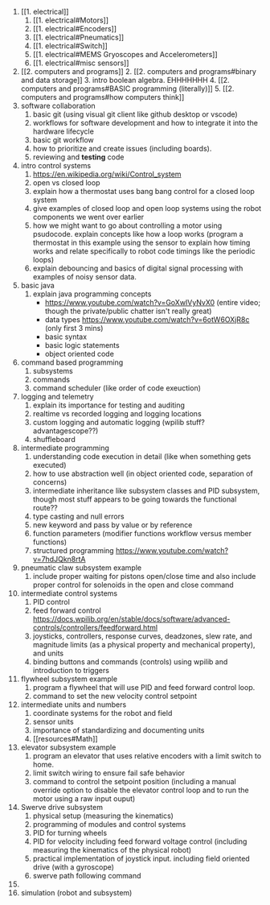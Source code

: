 1. [[1. electrical]]
	1. [[1. electrical#Motors]]
	2. [[1. electrical#Encoders]]
	3. [[1. electrical#Pneumatics]]
	4. [[1. electrical#Switch]]
	5. [[1. electrical#MEMS Gryoscopes and Accelerometers]]
	6. [[1. electrical#misc sensors]]
2. [[2. computers and programs]]
	2. [[2. computers and programs#binary and data storage]]
	3. intro boolean algebra. EHHHHHHH
	4. [[2. computers and programs#BASIC programming (literally)]]
	5. [[2. computers and programs#how computers think]]
3. software collaboration
	1. basic git (using visual git client like github desktop or vscode)
	2. workflows for software development and how to integrate it into the hardware lifecycle
	3. basic git workflow
	4. how to prioritize and create issues (including boards).
	5. reviewing and **testing** code
4. intro control systems
	1.  https://en.wikipedia.org/wiki/Control_system
	2. open vs closed loop
	3. explain how a thermostat uses bang bang control for a closed loop system
	4. give examples of closed loop and open loop systems using the robot components we went over earlier
	5. how we might want to go about controlling a motor using psudocode. explain concepts like how a loop works (program a thermostat in this example using the sensor to explain how timing works and relate specifically to robot code timings like the periodic loops)
	6. explain debouncing and basics of digital signal processing with examples of noisy sensor data.
5. basic java
	1. explain java programming concepts
		- https://www.youtube.com/watch?v=GoXwIVyNvX0 (entire video; though the private/public chatter isn't really great)
		- data types https://www.youtube.com/watch?v=6otW6OXjR8c (only first 3 mins)
		- basic syntax
		- basic logic statements
		- object oriented code
6. command based programming
	1. subsystems
	2. commands
	3. command scheduler (like order of code exeuction)
7. logging and telemetry
	1. explain its importance for testing and auditing
	2. realtime vs recorded logging and logging locations
	3. custom logging and automatic logging (wpilib stuff? advantagescope??)
	4. shuffleboard
8. intermediate programming
	1. understanding code execution in detail (like when something gets executed)
	2. how to use abstraction well (in object oriented code, separation of concerns)
	3. intermediate inheritance like subsystem classes and PID subsystem, though most stuff appears to be going towards the functional route??
	4. type casting and null errors
	5. new keyword and pass by value or by reference
	6. function parameters (modifier functions workflow versus member functions)
	7. structured programming https://www.youtube.com/watch?v=7hdJQkn8rtA
9. pneumatic claw subsystem example
	1. include proper waiting for pistons open/close time and also include proper control for solenoids in the open and close command
10. intermediate control systems
	1. PID control
	2. feed forward control https://docs.wpilib.org/en/stable/docs/software/advanced-controls/controllers/feedforward.html
	3. joysticks, controllers, response curves, deadzones, slew rate, and magnitude limits (as a physical property and mechanical property), and units
	4. binding buttons and commands (controls) using wpilib and introduction to triggers
11. flywheel subsystem example
	1. program a flywheel that will use PID and feed forward control loop.
	2. command to set the new velocity control setpoint
12. intermediate units and numbers
	1. coordinate systems for the robot and field
	2. sensor units
	3. importance of standardizing and documenting units
	4. [[resources#Math]]
13. elevator subsystem example
	1. program an elevator that uses relative encoders with a limit switch to home.
	2. limit switch wiring to ensure fail safe behavior
	3. command to control the setpoint position (including a manual override option to disable the elevator control loop and to run the motor using a raw input ouput)
14. Swerve drive subsystem
	1. physical setup (measuring the kinematics)
	2. programming of modules and control systems
	3. PID for turning wheels
	4. PID for velocity including feed forward voltage control (including measuring the kinematics of the physical robot)
	5. practical implementation of joystick input. including field oriented drive (with a gyroscope)
	6. swerve path following command
15. 
16. simulation (robot and subsystem)
